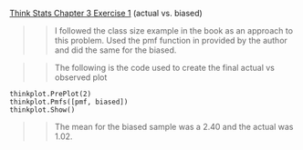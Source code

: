 [Think Stats Chapter 3 Exercise 1](http://greenteapress.com/thinkstats2/html/thinkstats2004.html#toc31) (actual vs. biased)

>> I followed the class size example in the book as an approach to this problem. Used the pmf function in provided by the author and did the same for the biased. 

>> The following is the code used to create the final actual vs observed plot
 ```
thinkplot.PrePlot(2)
thinkplot.Pmfs([pmf, biased])
thinkplot.Show()
```

>> The mean for the biased sample was a 2.40 and the actual was 1.02. 
